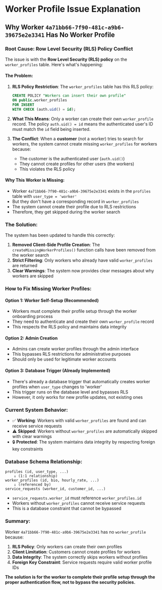# Worker Profile Issue Explanation

## **Why Worker `4a71bb66-7f90-481c-a9b6-39675e2e3341` Has No Worker Profile**

### **Root Cause: Row Level Security (RLS) Policy Conflict**

The issue is with the **Row Level Security (RLS) policy** on the `worker_profiles` table. Here's what's happening:

#### **The Problem:**

1. **RLS Policy Restriction**: The `worker_profiles` table has this RLS policy:
   ```sql
   CREATE POLICY "Workers can insert their own profile" 
   ON public.worker_profiles 
   FOR INSERT 
   WITH CHECK (auth.uid() = id);
   ```

2. **What This Means**: Only a worker can create their own `worker_profile` record. The policy `auth.uid() = id` means the authenticated user's ID must match the `id` field being inserted.

3. **The Conflict**: When a **customer** (not a worker) tries to search for workers, the system cannot create missing `worker_profiles` for workers because:
   - The customer is the authenticated user (`auth.uid()`)
   - They cannot create profiles for other users (the workers)
   - This violates the RLS policy

#### **Why This Worker is Missing:**

- Worker `4a71bb66-7f90-481c-a9b6-39675e2e3341` exists in the `profiles` table with `user_type = 'worker'`
- But they don't have a corresponding record in `worker_profiles`
- The system cannot create their profile due to RLS restrictions
- Therefore, they get skipped during the worker search

### **The Solution:**

The system has been updated to handle this correctly:

1. **Removed Client-Side Profile Creation**: The `createMissingWorkerProfiles()` function calls have been removed from the worker search
2. **Strict Filtering**: Only workers who already have valid `worker_profiles` are returned
3. **Clear Warnings**: The system now provides clear messages about why workers are skipped

### **How to Fix Missing Worker Profiles:**

#### **Option 1: Worker Self-Setup (Recommended)**
- Workers must complete their profile setup through the worker onboarding process
- They need to authenticate and create their own `worker_profile` record
- This respects the RLS policy and maintains data integrity

#### **Option 2: Admin Creation**
- Admins can create worker profiles through the admin interface
- This bypasses RLS restrictions for administrative purposes
- Should only be used for legitimate worker accounts

#### **Option 3: Database Trigger (Already Implemented)**
- There's already a database trigger that automatically creates worker profiles when `user_type` changes to 'worker'
- This trigger runs on the database level and bypasses RLS
- However, it only works for new profile updates, not existing ones

### **Current System Behavior:**

- ✅ **Working**: Workers with valid `worker_profiles` are found and can receive service requests
- ⚠️ **Skipped**: Workers without `worker_profiles` are automatically skipped with clear warnings
- 🔒 **Protected**: The system maintains data integrity by respecting foreign key constraints

### **Database Schema Relationship:**

```
profiles (id, user_type, ...)
    ↓ (1:1 relationship)
worker_profiles (id, bio, hourly_rate, ...)
    ↓ (referenced by)
service_requests (worker_id, customer_id, ...)
```

- `service_requests.worker_id` must reference `worker_profiles.id`
- Workers without `worker_profiles` cannot receive service requests
- This is a database constraint that cannot be bypassed

### **Summary:**

Worker `4a71bb66-7f90-481c-a9b6-39675e2e3341` has no `worker_profile` because:

1. **RLS Policy**: Only workers can create their own profiles
2. **Client Limitation**: Customers cannot create profiles for workers
3. **Data Integrity**: The system correctly skips workers without profiles
4. **Foreign Key Constraint**: Service requests require valid worker profile IDs

**The solution is for the worker to complete their profile setup through the proper authentication flow, not to bypass the security policies.**
